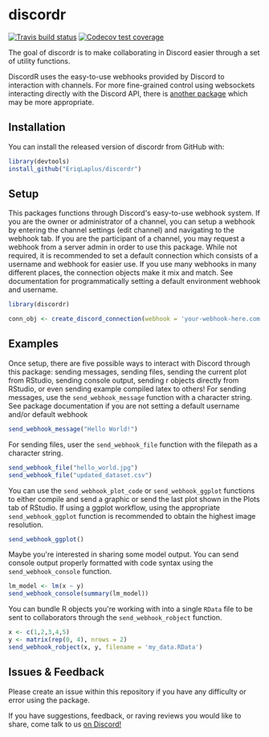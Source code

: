 
# discordr

<!-- badges: start -->
[![Travis build status](https://travis-ci.org/EriqLaplus/discordr.svg?branch=master)](https://travis-ci.org/EriqLaplus/discordr)
[![Codecov test coverage](https://codecov.io/gh/EriqLaplus/discordr/branch/master/graph/badge.svg)](https://codecov.io/gh/EriqLaplus/discordr?branch=master)
<!-- badges: end -->

The goal of discordr is to make collaborating in Discord easier through a set of utility functions.

DiscordR uses the easy-to-use webhooks provided by Discord to interaction with channels. For more fine-grained control using websockets interacting directly with the Discord API, there is [another package](https://github.com/bill-ash/discoRd) which may be more appropriate.

## Installation

You can install the released version of discordr from GitHub with:

``` r
library(devtools)
install_github("EriqLaplus/discordr")
```

## Setup

This packages functions through Discord's easy-to-use webhook system. If you are the owner or administrator of a channel, you can setup a webhook by entering the channel settings (edit channel) and navigating to the webhook tab. If you are the participant of a channel, you may request a webhook from a server admin in order to use this package. While not required, it is recommended to set a default connection which consists of a username and webhook for easier use. If you use many webhooks in many different places, the connection objects make it mix and match. See documentation for programmatically setting a default environment webhook and username.

``` r
library(discordr)

conn_obj <- create_discord_connection(webhook = 'your-webhook-here.com', username = 'preferred username', set_default = TRUE)
```

## Examples

Once setup, there are five possible ways to interact with Discord through this package: sending messages, sending files, sending the current plot from RStudio, sending console output, sending r objects directly from RStudio, or even sending example compiled latex to others! For sending messages, use the `send_webhook_message` function with a character string. See package documentation if you are not setting a default username and/or default webhook

``` r
send_webhook_message("Hello World!")
```
For sending files, user the `send_webhook_file` function with the filepath as a character string.

``` r
send_webhook_file("hello_world.jpg")
send_webhook_file("updated_dataset.csv")
```

You can use the `send_webhook_plot_code` or `send_webhook_ggplot` functions to either compile and send a graphic or send the last plot shown in the Plots tab of RStudio. If using a ggplot workflow, using the appropriate `send_webhook_ggplot` function is recommended to obtain the highest image resolution.

``` r
send_webhook_ggplot()
```

Maybe you're interested in sharing some model output. You can send console output properly formatted with code syntax using the `send_webhook_console` function.

``` r
lm_model <- lm(x ~ y)
send_webhook_console(summary(lm_model))
```

You can bundle R objects you're working with into a single `RData` file to be sent to collaborators through the `send_webhook_robject` function.

``` r
x <- c(1,2,3,4,5)
y <- matrix(rep(0, 4), nrows = 2)
send_webhook_robject(x, y, filename = 'my_data.RData')
```

## Issues & Feedback

Please create an issue within this repository if you have any difficulty or error using the package. 

If you have suggestions, feedback, or raving reviews you would like to share, come talk to us [on Discord!](https://discord.gg/SAHPhZn)
